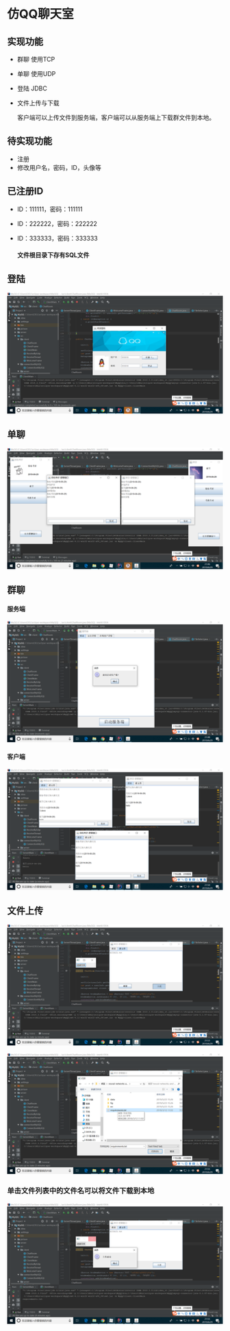 # 仿QQ聊天室

## 实现功能

- 群聊  使用TCP

- 单聊  使用UDP

- 登陆  JDBC

- 文件上传与下载

  客户端可以上传文件到服务端，客户端可以从服务端上下载群文件到本地。



## 待实现功能

- 注册
- 修改用户名，密码，ID，头像等



## 已注册ID

- ID：111111，密码：111111

- ID：222222，密码：222222

- ID：333333，密码：333333

  #### 文件根目录下存有SQL文件



## 登陆


![1561815885867](/picture/1561815885867.png)



## 单聊


![1561816080450](picture\1561816080450.png)



## 群聊

#### 服务端


![1561816140083](picture\1561816140083.png)



#### 客户端



![1561816257822](picture\1561816257822.png)



## 文件上传


![1561816466393](picture\1561816466393.png)



![1561816504880](picture\1561816504880.png)



### 单击文件列表中的文件名可以将文件下载到本地

![1561816540268](picture\1561816540268.png)






